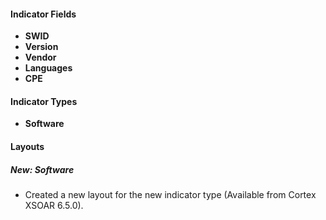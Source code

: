 
#### Indicator Fields
- **SWID**
- **Version**
- **Vendor**
- **Languages**
- **CPE**

#### Indicator Types
- **Software**

#### Layouts
##### New: Software
- Created a new layout for the new indicator type (Available from Cortex XSOAR 6.5.0).
